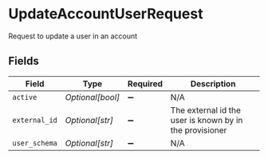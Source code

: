 # UpdateAccountUserRequest

Request to update a user in an account


## Fields

| Field                                                   | Type                                                    | Required                                                | Description                                             |
| ------------------------------------------------------- | ------------------------------------------------------- | ------------------------------------------------------- | ------------------------------------------------------- |
| `active`                                                | *Optional[bool]*                                        | :heavy_minus_sign:                                      | N/A                                                     |
| `external_id`                                           | *Optional[str]*                                         | :heavy_minus_sign:                                      | The external id the user is known by in the provisioner |
| `user_schema`                                           | *Optional[str]*                                         | :heavy_minus_sign:                                      | N/A                                                     |